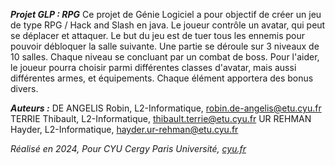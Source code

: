 __***Projet GLP : RPG***__
Ce projet de Génie Logiciel a pour objectif de créer un jeu de type RPG / Hack and Slash en java.
Le joueur contrôle un avatar, qui peut se déplacer et attaquer. Le but du jeu est de tuer tous les ennemis pour pouvoir débloquer la salle suivante. Une partie se déroule sur 3 niveaux de 10 salles. Chaque niveau se concluant par un combat de boss.
Pour l'aider, le joueur pourra choisir parmi différentes classes d'avatar, mais aussi différentes armes, et équipements. Chaque élément apportera des bonus divers.

__***Auteurs :***__
DE ANGELIS Robin, L2-Informatique, robin.de-angelis@etu.cyu.fr
TERRIE Thibault, L2-Informatique, thibault.terrie@etu.cyu.fr
UR REHMAN Hayder, L2-Informatique, hayder.ur-rehman@etu.cyu.fr

*Réalisé en 2024, Pour CYU Cergy Paris Université, [cyu.fr](cyu.fr)*
